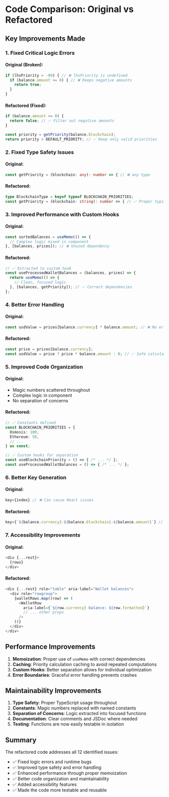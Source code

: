 # Code Comparison: Original vs Refactored

## Key Improvements Made

### 1. **Fixed Critical Logic Errors**

#### Original (Broken):
```typescript
if (lhsPriority > -99) { // ❌ lhsPriority is undefined
  if (balance.amount <= 0) { // ❌ Keeps negative amounts
    return true;
  }
}
```

#### Refactored (Fixed):
```typescript
if (balance.amount <= 0) {
  return false; // ✅ Filter out negative amounts
}

const priority = getPriority(balance.blockchain);
return priority > DEFAULT_PRIORITY; // ✅ Keep only valid priorities
```

### 2. **Fixed Type Safety Issues**

#### Original:
```typescript
const getPriority = (blockchain: any): number => { // ❌ any type
```

#### Refactored:
```typescript
type BlockchainType = keyof typeof BLOCKCHAIN_PRIORITIES;
const getPriority = (blockchain: string): number => { // ✅ Proper typing
```

### 3. **Improved Performance with Custom Hooks**

#### Original:
```typescript
const sortedBalances = useMemo(() => {
  // Complex logic mixed in component
}, [balances, prices]); // ❌ Unused dependency
```

#### Refactored:
```typescript
// ✅ Extracted to custom hook
const useProcessedWalletBalances = (balances, prices) => {
  return useMemo(() => {
    // Clean, focused logic
  }, [balances, getPriority]); // ✅ Correct dependencies
};
```

### 4. **Better Error Handling**

#### Original:
```typescript
const usdValue = prices[balance.currency] * balance.amount; // ❌ No error handling
```

#### Refactored:
```typescript
const price = prices[balance.currency];
const usdValue = price ? price * balance.amount : 0; // ✅ Safe calculation
```

### 5. **Improved Code Organization**

#### Original:
- Magic numbers scattered throughout
- Complex logic in component
- No separation of concerns

#### Refactored:
```typescript
// ✅ Constants defined
const BLOCKCHAIN_PRIORITIES = {
  Osmosis: 100,
  Ethereum: 50,
  // ...
} as const;

// ✅ Custom hooks for separation
const useBlockchainPriority = () => { /* ... */ };
const useProcessedWalletBalances = () => { /* ... */ };
```

### 6. **Better Key Generation**

#### Original:
```typescript
key={index} // ❌ Can cause React issues
```

#### Refactored:
```typescript
key={`${balance.currency}-${balance.blockchain}-${balance.amount}`} // ✅ Unique keys
```

### 7. **Accessibility Improvements**

#### Original:
```typescript
<div {...rest}>
  {rows}
</div>
```

#### Refactored:
```typescript
<div {...rest} role="table" aria-label="Wallet balances">
  <div role="rowgroup">
    {walletRows.map((row) => (
      <WalletRow
        aria-label={`${row.currency} balance: ${row.formatted}`}
        // ... other props
      />
    ))}
  </div>
</div>
```

## Performance Improvements

1. **Memoization**: Proper use of `useMemo` with correct dependencies
2. **Caching**: Priority calculation caching to avoid repeated computations
3. **Custom Hooks**: Better separation allows for individual optimization
4. **Error Boundaries**: Graceful error handling prevents crashes

## Maintainability Improvements

1. **Type Safety**: Proper TypeScript usage throughout
2. **Constants**: Magic numbers replaced with named constants
3. **Separation of Concerns**: Logic extracted into focused functions
4. **Documentation**: Clear comments and JSDoc where needed
5. **Testing**: Functions are now easily testable in isolation

## Summary

The refactored code addresses all 12 identified issues:
- ✅ Fixed logic errors and runtime bugs
- ✅ Improved type safety and error handling
- ✅ Enhanced performance through proper memoization
- ✅ Better code organization and maintainability
- ✅ Added accessibility features
- ✅ Made the code more testable and reusable
